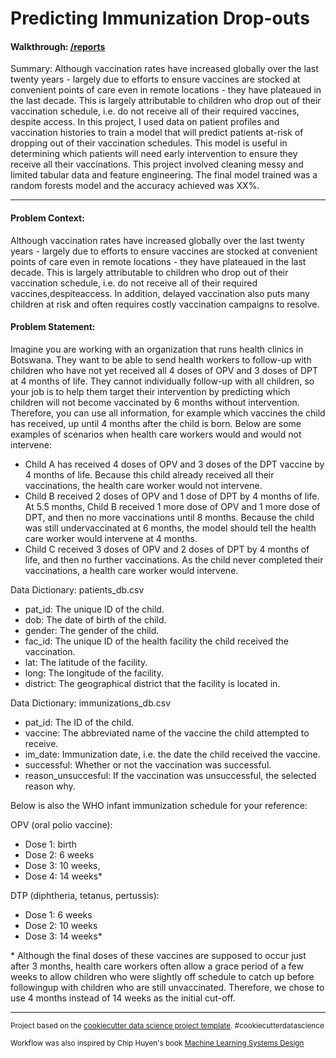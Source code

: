 Predicting Immunization Drop-outs
==============================

#### Walkthrough: [/reports](main/RabiyaNoori-PredictDropouts.ipynb)

Summary:
Although vaccination rates have increased globally over the last twenty years - largely due to efforts to ensure vaccines are stocked at convenient points of care even in remote locations - they have plateaued in the last decade. This is largely attributable to children who drop out of their vaccination schedule, i.e. do not receive all of their required vaccines, despite access. In this project, I used data on patient profiles and vaccination histories to train a model that will predict patients at-risk of dropping out of their vaccination schedules. This model is useful in determining which patients will need early intervention to ensure they receive all their vaccinations. This project involved cleaning messy and limited tabular data and feature engineering. The final model trained was a random forests model and the accuracy achieved was XX%.

---

#### Problem Context:
Although vaccination rates have increased globally over the last twenty years - largely due to efforts to ensure vaccines are stocked at convenient points of care even in remote locations - they have plateaued in the last decade. This is largely attributable to children who drop out of their vaccination schedule, i.e. do not receive all of their required vaccines,despiteaccess. In addition, delayed vaccination also puts many children at risk and often requires costly vaccination campaigns to resolve.

#### Problem Statement: 
Imagine you are working with an organization that runs health clinics in Botswana. They want to be able to send health workers to follow-up with children who have not yet received all 4 doses of OPV and 3 doses of DPT at 4 months of life. They cannot individually follow-up with all children, so your job is to help them target their intervention by predicting which children will not become vaccinated by 6 months without intervention. Therefore, you can use all information, for example which vaccines the child has received, up until 4 months after the child is born. Below are some examples of scenarios when health care workers would and would not intervene:

- Child A has received 4 doses of OPV and 3 doses of the DPT vaccine by 4 months of life. Because this child already received all their vaccinations, the health care worker would not intervene.
- Child B received 2 doses of OPV and 1 dose of DPT by 4 months of life. At 5.5 months, Child B received 1 more dose of OPV and 1 more dose of DPT, and then no more vaccinations until 8 months. Because the child was still undervaccinated at 6 months, the model should tell the health care worker would intervene at 4 months.
- Child C received 3 doses of OPV and 2 doses of DPT by 4 months of life, and then no further vaccinations. As the child never completed their vaccinations, a health care worker would intervene.

Data Dictionary: patients_db.csv

- pat_id: The unique ID of the child.
- dob: The date of birth of the child.
- gender: The gender of the child.
- fac_id: The unique ID of the health facility the child received the vaccination.
- lat: The latitude of the facility.
- long: The longitude of the facility.
- district: The geographical district that the facility is located in.

Data Dictionary: immunizations_db.csv

- pat_id: The ID of the child.
- vaccine: The abbreviated name of the vaccine the child attempted to receive.
- im_date: Immunization date, i.e. the date the child received the vaccine.
- successful: Whether or not the vaccination was successful.
- reason_unsuccesful: If the vaccination was unsuccessful, the selected reason why.


Below is also the WHO infant immunization schedule for your reference:

OPV (oral polio vaccine):
- Dose 1: birth
- Dose 2: 6 weeks
- Dose 3: 10 weeks,
- Dose 4: 14 weeks*

DTP (diphtheria, tetanus, pertussis):
- Dose 1: 6 weeks
- Dose 2: 10 weeks
- Dose 3: 14 weeks*

\* Although the final doses of these vaccines are supposed to occur just after 3 months, health care workers often allow a grace period of a few weeks to allow children who were slightly off schedule to catch up before followingup with children who are still unvaccinated. Therefore, we chose to use 4 months instead of 14 weeks as the initial cut-off.

---

<p><small>Project based on the <a target="_blank" href="https://drivendata.github.io/cookiecutter-data-science/">cookiecutter data science project template</a>. #cookiecutterdatascience</small></p>

<p><small>Workflow was also inspired by Chip Huyen's book <a target="_blank" href="https://github.com/chiphuyen/machine-learning-systems-design"> Machine Learning Systems Design </a> </small></p>
